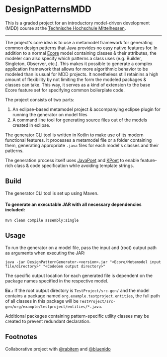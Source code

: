 # DesignPatternsMDD
This is a graded project for an introductory model-driven development (MDD) course at the [Technische Hochschule Mittelhessen](https://www.thm.de/site/).

---

The project's core idea is to use a metamodel framework for generating common design patterns that Java provides no easy native features for.
In addition to a normal [Ecore](https://en.wikipedia.org/wiki/Eclipse_Modeling_Framework#Ecore) model containing classes & their attributes, the modeler can also specify which patterns a class uses 
(e.g. Builder, Singleton, Observer, etc.).
This makes it possible to generate a complex application framework that allows for more algorithmic behavior to be modeled than is usual for MDD projects. 
It nonetheless still retainins a high amount of flexibility by not limiting the form the modeled packages & classes can take. This way, it serves as a
kind of extension to the base Ecore feature set for specifying common boilerplate code.

The project consists of two parts:
1. An eclipse-based metamodel project & accompanying eclipse plugin for running the generator on model files 
2. A command line tool for generating source files out of the models created in eclipse.

The generator CLI tool is written in Kotlin to make use of its modern functional features.
It processes a metamodel file or a folder containing them, generating appropriate `.java` files for
each model's classes and their patterns.

The generation process itself uses [JavaPoet](https://github.com/square/javapoet) and [KPoet](https://github.com/agrosner/KPoet)
to enable feature-rich class & code specification while avoiding template strings.

## Build
The generator CLI tool is set up using Maven.
#### To generate an executable JAR with all necessary dependencies included:
```
mvn clean compile assembly:single
```

## Usage
To run the generator on a model file, pass the input and (root) output path as arguments when executing the JAR:
```shell
java -jar DesignPatternGenerator-<version>.jar "<Ecore/Metamodel input file/directory>" "<CodeGen output directory>"
```
The specific output location for each generated file is dependent on the package names specified in the respective model.

**Ex.:** If the root output directory is `TestProject/src-gen/` and the model contains a package named `org.example.testproject.entities`,
the full path of all classes in this package will be `TestProject/src-gen/org/example/testproject/entities/*.java`.

Additional packages containing pattern-specific utility classes may be created to prevent redundant declaration.

## Footnotes
Collaborative project with [@rabitem](https://github.com/rabitem) and [@bluenido](https://github.com/bluenido)
